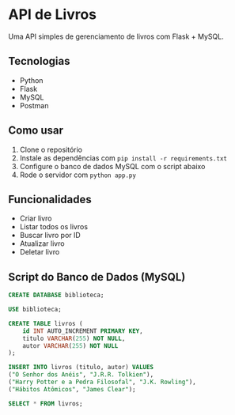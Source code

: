 # API de Livros  
Uma API simples de gerenciamento de livros com Flask + MySQL.

## Tecnologias
- Python
- Flask
- MySQL
- Postman

## Como usar
1. Clone o repositório
2. Instale as dependências com `pip install -r requirements.txt`
3. Configure o banco de dados MySQL com o script abaixo
4. Rode o servidor com `python app.py`

## Funcionalidades
- Criar livro
- Listar todos os livros
- Buscar livro por ID
- Atualizar livro
- Deletar livro

## Script do Banco de Dados (MySQL)

```sql
CREATE DATABASE biblioteca;

USE biblioteca;

CREATE TABLE livros (
    id INT AUTO_INCREMENT PRIMARY KEY,
    titulo VARCHAR(255) NOT NULL,
    autor VARCHAR(255) NOT NULL
);

INSERT INTO livros (titulo, autor) VALUES 
("O Senhor dos Anéis", "J.R.R. Tolkien"),
("Harry Potter e a Pedra Filosofal", "J.K. Rowling"),
("Hábitos Atômicos", "James Clear");

SELECT * FROM livros;

